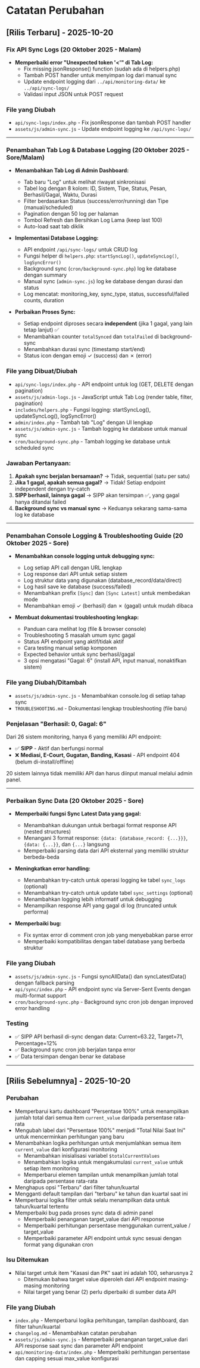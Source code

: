 # Catatan Perubahan

## [Rilis Terbaru] - 2025-10-20

### Fix API Sync Logs (20 Oktober 2025 - Malam)
- **Memperbaiki error "Unexpected token '<'" di Tab Log:**
  - Fix missing jsonResponse() function (sudah ada di helpers.php)
  - Tambah POST handler untuk menyimpan log dari manual sync
  - Update endpoint logging dari `../api/monitoring-data/` ke `../api/sync-logs/`
  - Validasi input JSON untuk POST request

### File yang Diubah
- `api/sync-logs/index.php` - Fix jsonResponse dan tambah POST handler
- `assets/js/admin-sync.js` - Update endpoint logging ke `/api/sync-logs/`

---

### Penambahan Tab Log & Database Logging (20 Oktober 2025 - Sore/Malam)
- **Menambahkan Tab Log di Admin Dashboard:**
  - Tab baru "Log" untuk melihat riwayat sinkronisasi
  - Tabel log dengan 8 kolom: ID, Sistem, Tipe, Status, Pesan, Berhasil/Gagal, Waktu, Durasi
  - Filter berdasarkan Status (success/error/running) dan Tipe (manual/scheduled)
  - Pagination dengan 50 log per halaman
  - Tombol Refresh dan Bersihkan Log Lama (keep last 100)
  - Auto-load saat tab diklik

- **Implementasi Database Logging:**
  - API endpoint `/api/sync-logs/` untuk CRUD log
  - Fungsi helper di `helpers.php`: `startSyncLog()`, `updateSyncLog()`, `logSyncError()`
  - Background sync (`cron/background-sync.php`) log ke database dengan summary
  - Manual sync (`admin-sync.js`) log ke database dengan durasi dan status
  - Log mencatat: monitoring_key, sync_type, status, successful/failed counts, duration

- **Perbaikan Proses Sync:**
  - Setiap endpoint diproses secara **independent** (jika 1 gagal, yang lain tetap lanjut) ✅
  - Menambahkan counter `totalSynced` dan `totalFailed` di background-sync
  - Menambahkan durasi sync (timestamp start/end)
  - Status icon dengan emoji ✓ (success) dan ✗ (error)

### File yang Dibuat/Diubah
- `api/sync-logs/index.php` - API endpoint untuk log (GET, DELETE dengan pagination)
- `assets/js/admin-logs.js` - JavaScript untuk Tab Log (render table, filter, pagination)
- `includes/helpers.php` - Fungsi logging: startSyncLog(), updateSyncLog(), logSyncError()
- `admin/index.php` - Tambah tab "Log" dengan UI lengkap
- `assets/js/admin-sync.js` - Tambah logging ke database untuk manual sync
- `cron/background-sync.php` - Tambah logging ke database untuk scheduled sync

### Jawaban Pertanyaan:
1. **Apakah sync berjalan bersamaan?** → Tidak, sequential (satu per satu)
2. **Jika 1 gagal, apakah semua gagal?** → Tidak! Setiap endpoint independent dengan try-catch
3. **SIPP berhasil, lainnya gagal** → SIPP akan tersimpan ✅, yang gagal hanya ditandai failed
4. **Background sync vs manual sync** → Keduanya sekarang sama-sama log ke database

---

### Penambahan Console Logging & Troubleshooting Guide (20 Oktober 2025 - Sore)
- **Menambahkan console logging untuk debugging sync:**
  - Log setiap API call dengan URL lengkap
  - Log response dari API untuk setiap sistem
  - Log struktur data yang digunakan (database_record/data/direct)
  - Log hasil save ke database (success/failed)
  - Menambahkan prefix `[Sync]` dan `[Sync Latest]` untuk membedakan mode
  - Menambahkan emoji ✓ (berhasil) dan ✗ (gagal) untuk mudah dibaca

- **Membuat dokumentasi troubleshooting lengkap:**
  - Panduan cara melihat log (file & browser console)
  - Troubleshooting 5 masalah umum sync gagal
  - Status API endpoint yang aktif/tidak aktif
  - Cara testing manual setiap komponen
  - Expected behavior untuk sync berhasil/gagal
  - 3 opsi mengatasi "Gagal: 6" (install API, input manual, nonaktifkan sistem)

### File yang Diubah/Ditambah
- `assets/js/admin-sync.js` - Menambahkan console.log di setiap tahap sync
- `TROUBLESHOOTING.md` - Dokumentasi lengkap troubleshooting (file baru)

### Penjelasan "Berhasil: 0, Gagal: 6"
Dari 26 sistem monitoring, hanya 6 yang memiliki API endpoint:
- ✅ **SIPP** - Aktif dan berfungsi normal
- ❌ **Mediasi, E-Court, Gugatan, Banding, Kasasi** - API endpoint 404 (belum di-install/offline)

20 sistem lainnya tidak memiliki API dan harus diinput manual melalui admin panel.

---

### Perbaikan Sync Data (20 Oktober 2025 - Sore)
- **Memperbaiki fungsi Sync Latest Data yang gagal:**
  - Menambahkan dukungan untuk berbagai format response API (nested structures)
  - Menangani 3 format response: `{data: {database_record: {...}}}`, `{data: {...}}`, dan `{...}` langsung
  - Memperbaiki parsing data dari API eksternal yang memiliki struktur berbeda-beda

- **Meningkatkan error handling:**
  - Menambahkan try-catch untuk operasi logging ke tabel `sync_logs` (optional)
  - Menambahkan try-catch untuk update tabel `sync_settings` (optional)
  - Menambahkan logging lebih informatif untuk debugging
  - Menampilkan response API yang gagal di log (truncated untuk performa)

- **Memperbaiki bug:**
  - Fix syntax error di comment cron job yang menyebabkan parse error
  - Memperbaiki kompatibilitas dengan tabel database yang berbeda struktur

### File yang Diubah
- `assets/js/admin-sync.js` - Fungsi syncAllData() dan syncLatestData() dengan fallback parsing
- `api/sync/index.php` - API endpoint sync via Server-Sent Events dengan multi-format support
- `cron/background-sync.php` - Background sync cron job dengan improved error handling

### Testing
- ✅ SIPP API berhasil di-sync dengan data: Current=63.22, Target=71, Percentage=12%
- ✅ Background sync cron job berjalan tanpa error
- ✅ Data tersimpan dengan benar ke database

---

## [Rilis Sebelumnya] - 2025-10-20

### Perubahan
- Memperbarui kartu dashboard "Persentase 100%" untuk menampilkan jumlah total dari semua item `current_value` daripada persentase rata-rata
- Mengubah label dari "Persentase 100%" menjadi "Total Nilai Saat Ini" untuk mencerminkan perhitungan yang baru
- Menambahkan logika perhitungan untuk menjumlahkan semua item `current_value` dari konfigurasi monitoring
  - Menambahkan inisialisasi variabel `$totalCurrentValues`
  - Menambahkan logika untuk mengakumulasi `current_value` untuk setiap item monitoring
  - Memperbarui elemen tampilan untuk menampilkan jumlah total daripada persentase rata-rata
- Menghapus opsi "Terbaru" dari filter tahun/kuartal
- Mengganti default tampilan dari "terbaru" ke tahun dan kuartal saat ini
- Memperbarui logika filter untuk selalu menampilkan data untuk tahun/kuartal tertentu
- Memperbaiki bug pada proses sync data di admin panel
  - Memperbaiki penanganan target_value dari API response
  - Memperbaiki perhitungan persentase menggunakan current_value / target_value
  - Memperbaiki parameter API endpoint untuk sync sesuai dengan format yang digunakan cron

### Isu Ditemukan
- Nilai target untuk item "Kasasi dan PK" saat ini adalah 100, seharusnya 2
  - Ditemukan bahwa target value diperoleh dari API endpoint masing-masing monitoring
  - Nilai target yang benar (2) perlu diperbaiki di sumber data API

### File yang Diubah
- `index.php` - Memperbarui logika perhitungan, tampilan dashboard, dan filter tahun/kuartal
- `changelog.md` - Menambahkan catatan perubahan
- `assets/js/admin-sync.js` - Memperbaiki penanganan target_value dari API response saat sync dan parameter API endpoint
- `api/monitoring-data/index.php` - Memperbaiki perhitungan persentase dan capping sesuai max_value konfigurasi